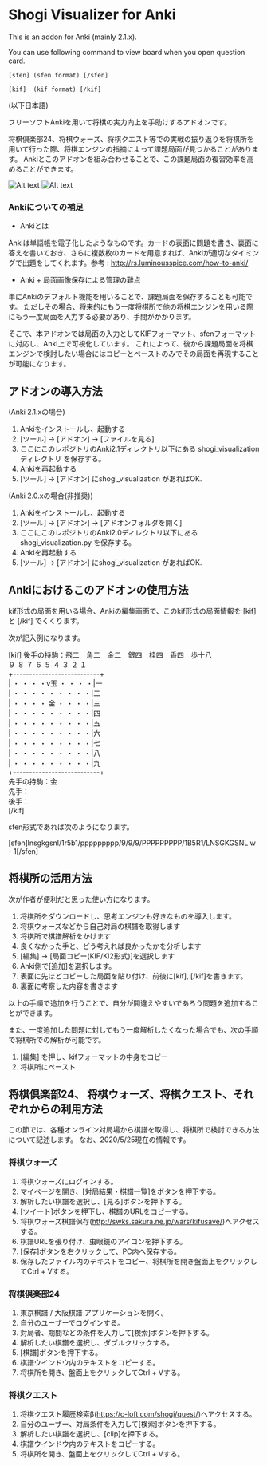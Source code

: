 # Shogi Visualizer for Anki

This is an addon for Anki (mainly 2.1.x).

You can use following command to view board when you open question card.

`[sfen] (sfen format) [/sfen]`

`[kif]  (kif format) [/kif]` 



(以下日本語)

フリーソフトAnkiを用いて将棋の実力向上を手助けするアドオンです。

将棋倶楽部24、将棋ウォーズ、将棋クエスト等での実戦の振り返りを将棋所を用いて行った際、将棋エンジンの指摘によって課題局面が見つかることがあります。
Ankiとこのアドオンを組み合わせることで、この課題局面の復習効率を高めることができます。


![Alt text](./images/anki1.png "問題画面")
![Alt text](./images/anki2.png "問題＋解答画面")


### Ankiについての補足

* Ankiとは

Ankiは単語帳を電子化したようなものです。カードの表面に問題を書き、裏面に答えを書いておき、さらに複数枚のカードを用意すれば、Ankiが適切なタイミングで出題をしてくれます。参考 :  http://rs.luminousspice.com/how-to-anki/

* Anki + 局面画像保存による管理の難点

単にAnkiのデフォルト機能を用いることで、課題局面を保存することも可能です。
ただしその場合、将来的にもう一度将棋所で他の将棋エンジンを用いる際にもう一度局面を入力する必要があり、手間がかかります。

そこで、本アドオンでは局面の入力としてKIFフォーマット、sfenフォーマットに対応し、Anki上で可視化しています。
これによって、後から課題局面を将棋エンジンで検討したい場合にはコピーとペーストのみでその局面を再現することが可能になります。


## アドオンの導入方法

(Anki 2.1.xの場合)
1. Ankiをインストールし、起動する
2. [ツール] → [アドオン] → [ファイルを見る]
3. ここにこのレポジトリのAnki2.1ディレクトリ以下にある shogi_visualizationディレクトリ を保存する。
4. Ankiを再起動する
5. [ツール] → [アドオン] にshogi_visualization があればOK.

(Anki 2.0.xの場合(非推奨))
1. Ankiをインストールし、起動する
2. [ツール] → [アドオン] → [アドオンフォルダを開く]
3. ここにこのレポジトリのAnki2.0ディレクトリ以下にある shogi_visualization.py を保存する。
4. Ankiを再起動する
5. [ツール] → [アドオン] にshogi_visualization があればOK.




## Ankiにおけるこのアドオンの使用方法
kif形式の局面を用いる場合、Ankiの編集画面で、このkif形式の局面情報を
[kif]　と [/kif]
でくくります。

次が記入例になります。
 
[kif]
後手の持駒：飛二　角二　金二　銀四　桂四　香四　歩十八  
  ９ ８ ７ ６ ５ ４ ３ ２ １  
+---------------------------+  
| ・ ・ ・ ・v玉 ・ ・ ・ ・|一  
| ・ ・ ・ ・ ・ ・ ・ ・ ・|二  
| ・ ・ ・ ・ 金 ・ ・ ・ ・|三  
| ・ ・ ・ ・ ・ ・ ・ ・ ・|四  
| ・ ・ ・ ・ ・ ・ ・ ・ ・|五  
| ・ ・ ・ ・ ・ ・ ・ ・ ・|六  
| ・ ・ ・ ・ ・ ・ ・ ・ ・|七  
| ・ ・ ・ ・ ・ ・ ・ ・ ・|八  
| ・ ・ ・ ・ ・ ・ ・ ・ ・|九  
+---------------------------+  
先手の持駒：金  
先手：  
後手：  
[/kif]  

sfen形式であれば次のようになります。

[sfen]lnsgkgsnl/1r5b1/ppppppppp/9/9/9/PPPPPPPPP/1B5R1/LNSGKGSNL w - 1[/sfen]



## 将棋所の活用方法
次が作者が便利だと思った使い方になります。

1. 将棋所をダウンロードし、思考エンジンも好きなものを導入します。
2. 将棋ウォーズなどから自己対局の棋譜を取得します
3. 将棋所で棋譜解析をかけます
4. 良くなかった手と、どう考えれば良かったかを分析します
5. [編集] -> [局面コピー(KIF/KI2形式)]を選択します
6. Anki側で[追加]を選択します。
7. 表面に先ほどコピーした局面を貼り付け、前後に[kif], [/kif]を書きます。
8. 裏面に考察した内容を書きます

以上の手順で追加を行うことで、自分が間違えやすいであろう問題を追加することができます。

また、一度追加した問題に対してもう一度解析したくなった場合でも、次の手順で将棋所での解析が可能です。
1. [編集] を押し、kifフォーマットの中身をコピー
2. 将棋所にペースト


## 将棋倶楽部24、 将棋ウォーズ、将棋クエスト、それぞれからの利用方法

この節では、各種オンライン対局場から棋譜を取得し、将棋所で検討できる方法について記述します。
なお、2020/5/25現在の情報です。

### 将棋ウォーズ
1. 将棋ウォーズにログインする。
1. マイページを開き、[対局結果・棋譜一覧]をボタンを押下する。
1. 解析したい棋譜を選択し、[見る]ボタンを押下する。
1. [ツイート]ボタンを押下し、棋譜のURLをコピーする。
1. 将棋ウォーズ棋譜保存(http://swks.sakura.ne.jp/wars/kifusave/)へアクセスする。
1. 棋譜URLを張り付け、虫眼鏡のアイコンを押下する。
1. [保存]ボタンを右クリックして、PC内へ保存する。
1. 保存したファイル内のテキストをコピー、将棋所を開き盤面上をクリックしてCtrl + Vする。


### 将棋倶楽部24
1. 東京棋譜 / 大阪棋譜 アプリケーションを開く。
1. 自分のユーザーでログインする。
1. 対局者、期間などの条件を入力して[検索]ボタンを押下する。
1. 解析したい棋譜を選択し、ダブルクリックする。
1. [棋譜]ボタンを押下する。
1. 棋譜ウインドウ内のテキストをコピーする。
1. 将棋所を開き、盤面上をクリックしてCtrl + Vする。

### 将棋クエスト
1. 将棋クエスト履歴検索β(https://c-loft.com/shogi/quest/)へアクセスする。
1. 自分のユーザー、対局条件を入力して[検索]ボタンを押下する。
1. 解析したい棋譜を選択し、[clip]を押下する。
1. 棋譜ウインドウ内のテキストをコピーする。
1. 将棋所を開き、盤面上をクリックしてCtrl + Vする。
